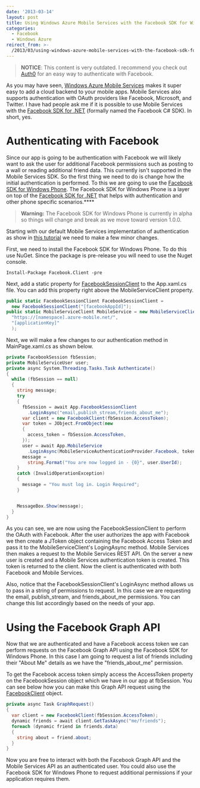 ```yaml
---
date: '2013-03-14'
layout: post
title: Using Windows Azure Mobile Services with the Facebook SDK for Windows Phone
categories:
  - Facebook
  - Windows Azure
reirect_from: >-
  /2013/03/using-windows-azure-mobile-services-with-the-facebook-sdk-for-windows-phone/
---
```


> **NOTICE**: This content is very outdated. I recommend you check out [Auth0](https://auth0.com/docs/quickstart/native-mobile/windowsphone/azure-mobile-services) for an easy way to authenticate with Facebook.

As you may have seen, [Windows Azure Mobile Services](http://www.windowsazure.com/en-us/home/scenarios/mobile-services/) makes it super easy to add a cloud backend to your mobile apps. Mobile Services also supports authentication with OAuth providers like Facebook, Microsoft, and Twitter. I have had people ask me if it is possible to use Mobile Services with the [Facebook SDK for .NET](https://github.com/facebook-csharp-sdk/facebook-csharp-sdk) (formally named the Facebook C# SDK). In short, yes.

# Authenticating with Facebook
Since our app is going to be authentication with Facebook we will likely want to ask the user for additional Facebook permissions such as posting to a wall or reading additional friend data. This currently isn't supported in the Mobile Services SDK. So the first thing we need to do is change how the initial authentication is performed. To this we are going to use the [Facebook SDK for Windows Phone](https://github.com/facebook-csharp-sdk/facebook-winclient-sdk). The Facebook SDK for Windows Phone is a layer on top of the [Facebook SDK for .NET](https://github.com/facebook-csharp-sdk/facebook-csharp-sdk) that helps with authentication and other phone specific scenarios.****

> **Warning:** The Facebook SDK for Windows Phone is currently in alpha so things will change and break as we move toward version 1.0.0.

Starting with our default Mobile Services implementation of authentication as show in [this tutorial](http://www.windowsazure.com/en-us/develop/mobile/tutorials/get-started-with-users-dotnet/) we need to make a few minor changes.

First, we need to install the Facebook SDK for Windows Phone. To do this use NuGet. Since the package is pre-release you will need to use the Nuget console.

```posh
Install-Package Facebook.Client -pre
```

Next, add a static property for [FacebookSessionClient](https://github.com/facebook-csharp-sdk/facebook-winclient-sdk/blob/master/Source/Facebook.Client/FacebookSessionClient.cs) to the App.xaml.cs file. You can add this property right above the MobileServiceClient property.

```cs
public static FacebookSessionClient FacebookSessionClient =
  new FacebookSessionClient("[facebookAppId]");
public static MobileServiceClient MobileService = new MobileServiceClient(
  "https://[namespace].azure-mobile.net/",
  "[applicationKey]"
  );
```

Next, we will make a few changes to our authentication method in MainPage.xaml.cs as shown below.

```cs
private FacebookSession fbSession;
private MobileServiceUser user;
private async System.Threading.Tasks.Task Authenticate()
{
  while (fbSession == null)
  {
    string message;
    try
    {
      fbSession = await App.FacebookSessionClient
        .LoginAsync("email,publish_stream,friends_about_me");
      var client = new FacebookClient(fbSession.AccessToken);
      var token = JObject.FromObject(new
      {
        access_token = fbSession.AccessToken,
      });
      user = await App.MobileService
        .LoginAsync(MobileServiceAuthenticationProvider.Facebook, token);
      message =
        string.Format("You are now logged in - {0}", user.UserId);
    }
    catch (InvalidOperationException)
    {
      message = "You must log in. Login Required";
    }


    MessageBox.Show(message);
  }
}
```

As you can see, we are now using the FacebookSessionClient to perform the OAuth with Facebook. After the user authorizes the app with Facebook we then create a JToken object containing the Facebook Access Token and pass it to the MobileServiceClient's LogingAsync method. Mobile Services then makes a request to the Mobile Services REST API. On the server a new user is created and a Mobile Services authentication token is created. This token is returned to the client. Now the client is authenticated with both Facebook and Mobile Services.

Also, notice that the FacebookSessionClient's LoginAsync method allows us to pass in a string of permissions to request. In this case we are requesting the email, publish_stream, and friends_about_me permissions. You can change this list accordingly based on the needs of your app.


# Using the Facebook Graph API
Now that we are authenticated and have a Facebook access token we can perform requests on the Facebook Graph API using the Facebook SDK for Windows Phone. In this case I am going to request a list of friends including their "About Me" details as we have the "friends_about_me" permission.

To get the Facebook access token simply access the AccessToken property on the FacebookSession object which we have in our app at fbSession. You can see below how you can make this Graph API request using the [FacebookClient](https://github.com/facebook-csharp-sdk/facebook-csharp-sdk/blob/master/Source/Facebook/FacebookClient.cs) object.

```cs
private async Task GraphRequest()
{
  var client = new FacebookClient(fbSession.AccessToken);
  dynamic friends = await client.GetTaskAsync("me/friends");
  foreach (dynamic friend in friends.data)
  {
    string about = friend.about;
  }
}
```

Now you are free to interact with both the Facebook Graph API and the Mobile Services API as an authenticated user. You could also use the Facebook SDK for Windows Phone to request additional permissions if your application requires them.

